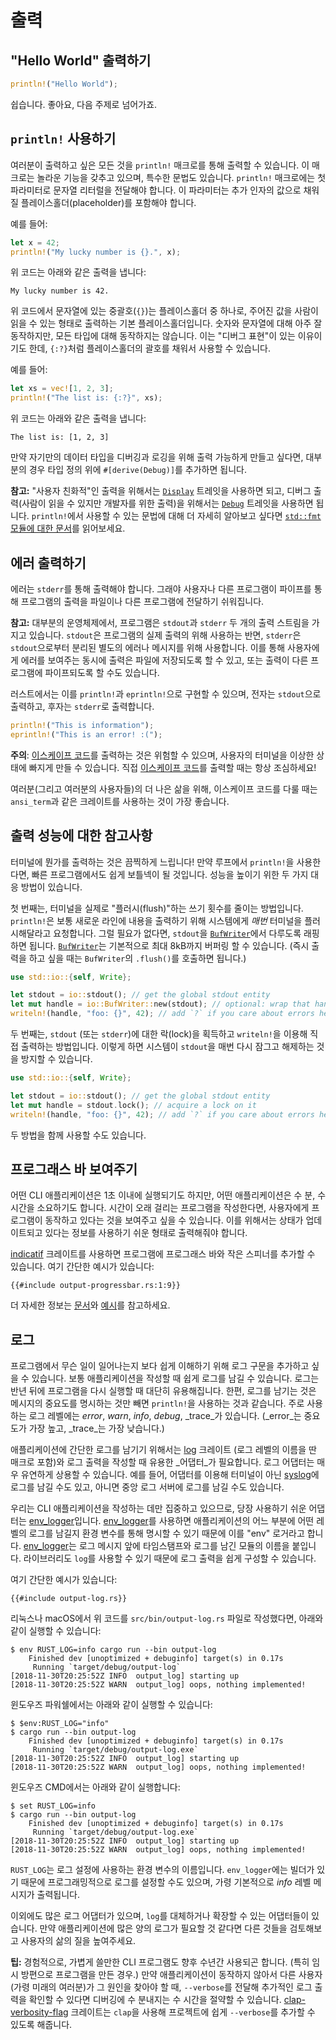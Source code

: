 # 출력

## "Hello World" 출력하기

```rust
println!("Hello World");
```

쉽습니다. 좋아요, 다음 주제로 넘어가죠.

## `println!` 사용하기

여러분이 출력하고 싶은 모든 것을 `println!` 매크로를
통해 출력할 수 있습니다.
이 매크로는 놀라운 기능을 갖추고 있으며,
특수한 문법도 있습니다.
`println!` 매크로에는 첫 파라미터로 문자열 리터럴을 전달해야 합니다.
이 파라미터는 추가 인자의 값으로 채워질
플레이스홀더(placeholder)를 포함해야 합니다.

예를 들어:

```rust
let x = 42;
println!("My lucky number is {}.", x);
```

위 코드는 아래와 같은 출력을 냅니다:

```console
My lucky number is 42.
```

위 코드에서 문자열에 있는 중괄호(`{}`)는 플레이스홀더 중 하나로,
주어진 값을 사람이 읽을 수 있는 형태로 출력하는 기본 플레이스홀더입니다.
숫자와 문자열에 대해 아주 잘 동작하지만, 모든 타입에 대해 동작하지는 않습니다.
이는 "디버그 표현"이 있는 이유이기도 한데, `{:?}`처럼 플레이스홀더의 괄호를
채워서 사용할 수 있습니다.

예를 들어:

```rust
let xs = vec![1, 2, 3];
println!("The list is: {:?}", xs);
```

위 코드는 아래와 같은 출력을 냅니다:

```console
The list is: [1, 2, 3]
```

만약 자기만의 데이터 타입을 디버깅과 로깅을 위해 출력 가능하게 만들고 싶다면,
대부분의 경우 타입 정의 위에 `#[derive(Debug)]`를 추가하면 됩니다.

<aside>

**참고:**
"사용자 친화적"인 출력을 위해서는 [`Display`] 트레잇을 사용하면 되고,
디버그 출력(사람이 읽을 수 있지만 개발자를 위한 출력)을 위해서는 [`Debug`] 트레잇을 사용하면 됩니다.
`println!`에서 사용할 수 있는 문법에 대해 더 자세히 알아보고 싶다면
[`std::fmt` 모듈에 대한 문서][std::fmt]를 읽어보세요.

[`Display`]: https://doc.rust-lang.org/1.39.0/std/fmt/trait.Display.html
[`Debug`]: https://doc.rust-lang.org/1.39.0/std/fmt/trait.Debug.html
[std::fmt]: https://doc.rust-lang.org/1.39.0/std/fmt/index.html

</aside>

## 에러 출력하기

에러는 `stderr`를 통해 출력해야 합니다.
그래야 사용자나 다른 프로그램이 파이프를 통해
프로그램의 출력을 파일이나 다른 프로그램에 전달하기
쉬워집니다.

<aside>

**참고:**
대부분의 운영체제에서,
프로그램은 `stdout`과 `stderr` 두 개의 출력 스트림을 가지고 있습니다.
`stdout`은 프로그램의 실제 출력의 위해 사용하는 반면,
`stderr`은 `stdout`으로부터 분리된 별도의 에러나 메시지를 위해 사용합니다.
이를 통해 사용자에게 에러를 보여주는 동시에 출력은 파일에 저장되도록 할 수 있고,
또는 출력이 다른 프로그램에 파이프되도록 할 수도 있습니다.

</aside>

러스트에서는 이를 `println!`과 `eprintln!`으로 구현할 수 있으며,
전자는 `stdout`으로 출력하고,
후자는 `stderr`로 출력합니다.

```rust
println!("This is information");
eprintln!("This is an error! :(");
```

<aside>

**주의**:
[이스케이프 코드]를 출력하는 것은 위험할 수 있으며,
사용자의 터미널을 이상한 상태에 빠지게 만들 수 있습니다.
직접 [이스케이프 코드]를 출력할 때는 항상 조심하세요!

[이스케이프 코드]: https://ko.wikipedia.org/wiki/ANSI_%EC%9D%B4%EC%8A%A4%EC%BC%80%EC%9D%B4%ED%94%84_%EC%BD%94%EB%93%9C

여러분(그리고 여러분의 사용자들)의 더 나은 삶을 위해,
이스케이프 코드를 다룰 때는 `ansi_term`과 같은 크레이트를
사용하는 것이 가장 좋습니다.

</aside>

## 출력 성능에 대한 참고사항

터미널에 뭔가를 출력하는 것은 끔찍하게 느립니다!
만약 루프에서 `println!`을 사용한다면,
빠른 프로그램에서도 쉽게 보틀넥이 될 것입니다.
성능을 높이기 위한 두 가지 대응 방법이 있습니다.

첫 번째는, 터미널을 실제로 "플러시(flush)"하는
쓰기 횟수를 줄이는 방법입니다.
`println!`은 보통 새로운 라인에 내용을 출력하기 위해
시스템에게 _매번_ 터미널을 플러시해달라고 요청합니다.
그럴 필요가 없다면, `stdout`을 [`BufWriter`]에서
다루도록 래핑하면 됩니다. [`BufWriter`]는 기본적으로
최대 8kB까지 버퍼링 할 수 있습니다.
(즉시 출력을 하고 싶을 때는 `BufWriter`의
`.flush()`를 호출하면 됩니다.)

```rust
use std::io::{self, Write};

let stdout = io::stdout(); // get the global stdout entity
let mut handle = io::BufWriter::new(stdout); // optional: wrap that handle in a buffer
writeln!(handle, "foo: {}", 42); // add `?` if you care about errors here
```

두 번째는,
`stdout` (또는 `stderr`)에 대한 락(lock)을 획득하고
`writeln!`을 이용해 직접 출력하는 방법입니다.
이렇게 하면 시스템이 `stdout`을 매번 다시 잠그고 해제하는 것을 방지할 수 있습니다.

```rust
use std::io::{self, Write};

let stdout = io::stdout(); // get the global stdout entity
let mut handle = stdout.lock(); // acquire a lock on it
writeln!(handle, "foo: {}", 42); // add `?` if you care about errors here
```

두 방법을 함께 사용할 수도 있습니다.

[`BufWriter`]: https://doc.rust-lang.org/1.39.0/std/io/struct.BufWriter.html

## 프로그래스 바 보여주기

어떤 CLI 애플리케이션은 1초 이내에 실행되기도 하지만,
어떤 애플리케이션은 수 분, 수 시간을 소요하기도 합니다.
시간이 오래 걸리는 프로그램을 작성한다면,
사용자에게 프로그램이 동작하고 있다는 것을 보여주고 싶을 수 있습니다.
이를 위해서는 상태가 업데이트되고 있다는 정보를 사용하기
쉬운 형태로 출력해줘야 합니다.

[indicatif] 크레이트를 사용하면
프로그램에 프로그래스 바와
작은 스피너를 추가할 수 있습니다.
여기 간단한 예시가 있습니다:

```rust,ignore
{{#include output-progressbar.rs:1:9}}
```

더 자세한 정보는
[문서][indicatif docs]와 [예시][indicatif examples]를
참고하세요.


[indicatif]: https://crates.io/crates/indicatif
[indicatif docs]: https://docs.rs/indicatif
[indicatif examples]: https://github.com/console-rs/indicatif/tree/main/examples

## 로그

프로그램에서 무슨 일이 일어나는지 보다 쉽게 이해하기 위해
로그 구문을 추가하고 싶을 수 있습니다.
보통 애플리케이션을 작성할 때 쉽게 로그를 남길 수 있습니다.
로그는 반년 뒤에 프로그램을 다시 실행할 때 대단히 유용해집니다.
한편, 로그를 남기는 것은 메시지의 중요도를 명시하는 것만 빼면
`println!`을 사용하는 것과 같습니다.
주로 사용하는 로그 레벨에는 _error_, _warn_, _info_, _debug_, _trace_가 있습니다. (_error_는 중요도가 가장 높고, _trace_는 가장 낮습니다.)

애플리케이션에 간단한 로그를 남기기 위해서는
[log] 크레이트 (로그 레벨의 이름을 딴 매크로 포함)와 로그 출력을
작성할 때 유용한 _어댑터_가 필요합니다.
로그 어댑터는 매우 유연하게 상용할 수 있습니다.
예를 들어, 어댑터를 이용해 터미널이 아닌 [syslog]에 로그를 남길 수도 있고,
아니면 중앙 로그 서버에 로그를 남길 수도 있습니다.

[syslog]: https://ko.wikipedia.org/wiki/%EC%8B%9C%EC%8A%A4%EB%A1%9C%EA%B7%B8

우리는 CLI 애플리케이션을 작성하는 데만 집중하고 있으므로,
당장 사용하기 쉬운 어댑터는 [env_logger]입니다.
[env_logger]를 사용하면 애플리케이션의 어느 부분에 어떤 레벨의
로그를 남길지 환경 변수를 통해 명시할 수 있기 때문에 이를 "env" 로거라고 합니다.
[env_logger]는 로그 메시지 앞에 타임스탬프와
로그를 남긴 모듈의 이름을 붙입니다.
라이브러리도 `log`를 사용할 수 있기 때문에
로그 출력을 쉽게 구성할 수 있습니다.

[log]: https://crates.io/crates/log
[env_logger]: https://crates.io/crates/env_logger

여기 간단한 예시가 있습니다:

```rust,ignore
{{#include output-log.rs}}
```

리눅스나 macOS에서 위 코드를 `src/bin/output-log.rs` 파일로 작성했다면,
아래와 같이 실행할 수 있습니다:
```console
$ env RUST_LOG=info cargo run --bin output-log
    Finished dev [unoptimized + debuginfo] target(s) in 0.17s
     Running `target/debug/output-log`
[2018-11-30T20:25:52Z INFO  output_log] starting up
[2018-11-30T20:25:52Z WARN  output_log] oops, nothing implemented!
```

윈도우즈 파워쉘에서는 아래와 같이 실행할 수 있습니다:
```console
$ $env:RUST_LOG="info"
$ cargo run --bin output-log
    Finished dev [unoptimized + debuginfo] target(s) in 0.17s
     Running `target/debug/output-log.exe`
[2018-11-30T20:25:52Z INFO  output_log] starting up
[2018-11-30T20:25:52Z WARN  output_log] oops, nothing implemented!
```

윈도우즈 CMD에서는 아래와 같이 실행합니다:
```console
$ set RUST_LOG=info
$ cargo run --bin output-log
    Finished dev [unoptimized + debuginfo] target(s) in 0.17s
     Running `target/debug/output-log.exe`
[2018-11-30T20:25:52Z INFO  output_log] starting up
[2018-11-30T20:25:52Z WARN  output_log] oops, nothing implemented!
```

`RUST_LOG`는 로그 설정에
사용하는 환경 변수의 이름입니다.
`env_logger`에는 빌더가 있기 때문에
프로그래밍적으로 로그를 설정할 수도 있으며,
가령 기본적으로 _info_ 레벨 메시지가 출력됩니다.

이외에도 많은 로그 어댑터가 있으며,
`log`를 대체하거나 확장할 수 있는 어댑터들이 있습니다.
만약 애플리케이션에 많은 양의 로그가 필요할 것 같다면
다른 것들을 검토해보고 사용자의 삶의 질을 높여주세요.

<aside>

**팁:**
경험적으로, 가볍게 쓸만한 CLI 프로그램도 향후 수년간 사용되곤 합니다.
(특히 임시 방편으로 프로그램을 만든 경우.)
만약 애플리케이션이 동작하지 않아서 다른 사용자(가령 미래의 여러분)가 그 원인을 찾아야 할 때,
`--verbose`를 전달해 추가적인 로그 출력을 확인할 수 있다면 디버깅에 수 분내지는 수 시간을 절약할 수 있습니다.
[clap-verbosity-flag] 크레이트는 `clap`을 사용해 프로젝트에 쉽게 `--verbose`를 추가할 수 있도록 해줍니다.

[clap-verbosity-flag]: https://crates.io/crates/clap-verbosity-flag

</aside>
